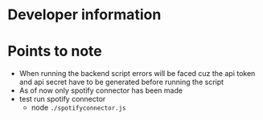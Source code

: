 # Developer information

# Points to note
- When running the backend script errors will be faced cuz the api token and api secret have to be generated before running the script
- As of now only spotify connector has been made 
- test run spotify connector
    - node `./spotifyconnector.js`


    
